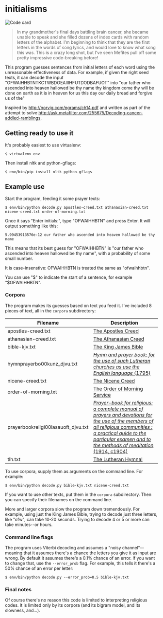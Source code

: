 # initialisms

![Code card](https://raw.github.com/wiseman/initialisms/master/code-card.jpg "code card")

> In my grandmother's final days battling brain cancer, she became
> unable to speak and she filled dozens of index cards with random
> letters of the alphabet. I'm beginning to think that they are the
> first letters in the words of song lyrics, and would love to know
> what song this was. This is a crazy long shot, but I've seen Mefites
> pull off some pretty impressive code-breaking before!

This program guesses sentences from initial letters of each word using
the unreasonable effectiveness of data.  For example, if given the
right seed texts, it can decode the input
"OFWAIHHBTNTKCTWBDOEAIIIHFUTDODBAFUOT" into "our father who ascended
into heaven hallowed be thy name thy kingdom come thy will be done on
earth as it is in heaven for us this day our daily bread and forgive
us of the"

Inspired by http://norvig.com/ngrams/ch14.pdf and written as part of the attempt to solve
http://ask.metafilter.com/255675/Decoding-cancer-addled-ramblings.


## Getting ready to use it

It's probably easiest to use virtualenv:

```
$ virtualenv env
```

Then install nltk and python-gflags:

```
$ env/bin/pip install nltk python-gflags
```


## Example use

Start the program, feeding it some prayer texts:

```
$ env/bin/python decode.py apostles-creed.txt athanasian-creed.txt nicene-creed.txt order-of-morning.txt
```

Once it says "Enter initials:", type "OFWAIHHBTN" and press Enter.  It
will output something like this:

```
5.99453913576e-12 our father who ascended into heaven hallowed be thy name
```

This means that its best guess for "OFWAIHHBTN" is "our father who
ascended into heaven hallowed be thy name", with a probability of some
small number.

It is case-insenstive: OFWAIHHBTN is treated the same as "ofwaihhbtn".

You can use "$" to indicate the start of a sentence, for example
"$OFWAIHHBTN".


### Corpora

The program makes its guesses based on text you feed it.  I've
included 8 pieces of text, all in the `corpora` subdirectory:

|Filename                           |Description|
|-----------------------------------|-----------|
|apostles-creed.txt                 |[The Apostles Creed](https://www.ccel.org/creeds/apostles.creed.html)|
|athanasian-creed.txt               |[The Athanasian Creed](https://en.wikipedia.org/wiki/Athanasian_Creed)|
|bible-kjv.txt                      |[The King James Bible](https://en.wikipedia.org/wiki/King_James_Version)|
|hymnprayerbo00kunz_djvu.txt        |[<em>Hymn and prayer book: for the use of such Lutheran churches as use the English language</em> (1795)](https://archive.org/details/hymnprayerbo00kunz)|
|nicene-creed.txt                   |[The Nicene Creed](https://en.wikipedia.org/wiki/Nicene_Creed)|
|order-of-morning.txt               |[The Order of Morning Service](http://www.lutheran-hymnal.com/online/page5.html)
|prayerbookreligi00lasauoft_djvu.txt|[<em>Prayer-book for religious: a complete manual of prayers and devotions for the use of the members of all religious communities : a practical guide to the particular examen and to the methods of meditation</em> (1914, c1904)](https://archive.org/details/prayerbookreligi00lasauoft)|
|tlh.txt                            |[The Lutheran Hymnal](http://www.projectwittenberg.org/etext/hymnals/tlh/)|

To use corpora, supply them as arguments on the command line.  For example:

```
$ env/bin/python decode.py bible-kjv.txt nicene-creed.txt
```

If you want to use other texts, put them in the `corpora`
subdirectory.  Then you can specify their filenames on the command
line.

More and larger corpora slow the program down tremendously.  For
example, using just the King James Bible, trying to decode just three
letters, like "ofw", can take 10-20 seconds.  Trying to decode 4 or 5
or more can take minutes--or hours.


### Command line flags

The program uses Viterbi decoding and assumes a "noisy
channel"--meaning that it assumes there's a chance the letters you
give it as input are wrong.  By default it assumes there's a 0.1%
chance of an error.  If you want to change that, use the
`--error_prob` flag.  For example, this tells it there's a 50% chance
of an error per letter:

```
$ env/bin/python decode.py --error_prob=0.5 bible-kjv.txt
```

### Final notes

Of course there's no reason this code is limited to interpreting
religious codes.  It is limited only by its corpora (and its bigram
model, and its slowness, and...).
